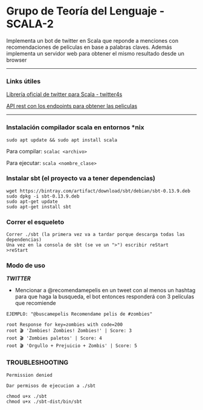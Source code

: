 # Grupo de Teoría del Lenguaje - SCALA-2

Implementa un bot de twitter en Scala que reponde a menciones con recomendaciones de películas en base a palabras claves. Además implementa un servidor web para obtener el mismo resultado desde un browser

---

### Links útiles

[Librería oficial de twitter para Scala - twitter4s](https://github.com/DanielaSfregola/twitter4s)

[API rest con los endpoints para obtener las peliculas](https://www.themoviedb.org/documentation/api)


---

### Instalación compilador scala en entornos *nix

```sudo apt update && sudo apt install scala```

Para compilar: `scalac <archivo>`

Para ejecutar: `scala <nombre_clase>`

### Instalar sbt (el proyecto va a tener dependencias)

```
wget https://bintray.com/artifact/download/sbt/debian/sbt-0.13.9.deb
sudo dpkg -i sbt-0.13.9.deb
sudo apt-get update
sudo apt-get install sbt
```

### Correr el esqueleto

```
Correr ./sbt (la primera vez va a tardar porque descarga todas las dependencias)
Una vez en la consola de sbt (se ve un ">") escribir reStart
>reStart
```

### Modo de uso

***TWITTER***
- Mencionar a @recomendamepelis en un tweet con al menos un hashtag para que haga la busqueda, el bot entonces responderá con 3 películas que recomiende

```
EJEMPLO: "@buscamepelis Recomendame pelis de #zombies"
```

```
root Response for key=zombies with code=200
root 🎬 'Zombies! Zombies! Zombies!' | Score: 3
root 🎬 'Zombies paletos' | Score: 4
root 🎬 'Orgullo + Prejuicio + Zombis' | Score: 5
```

### TROUBLESHOOTING

```
Permission denied

Dar permisos de ejecucion a ./sbt

chmod u+x ./sbt
chmod u+x ./sbt-dist/bin/sbt
```

